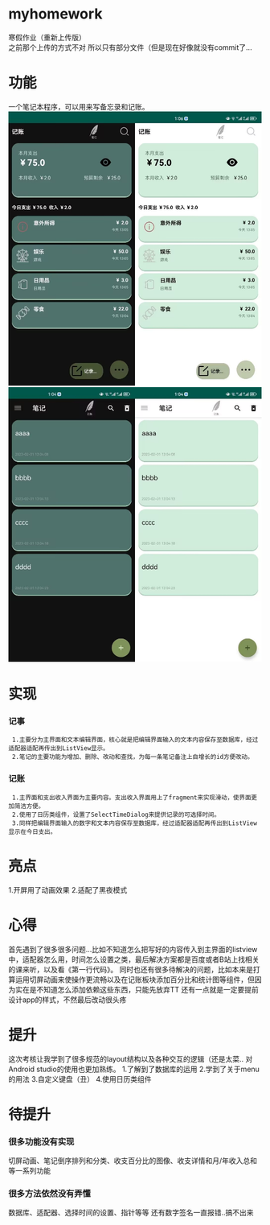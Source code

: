 # myhomework
寒假作业（重新上传版）                                                                                                                                                   
之前那个上传的方式不对 所以只有部分文件（但是现在好像就没有commit了...
# 功能
   一个笔记本程序，可以用来写备忘录和记账。
   ![image](https://github.com/Starry-9t/Note./blob/main/picture/0D46FF0A6DDE0B6481C478BE92D962B6.jpg)
   ![image](https://github.com/Starry-9t/Note./blob/main/picture/43941EE573D43F5DE319A5114D791346.jpg)

# 实现
###   记事
     1.主要分为主界面和文本编辑界面，核心就是把编辑界面输入的文本内容保存至数据库，经过适配器适配再传出到ListView显示。
     2.笔记的主要功能为增加、删除、改动和查找，为每一条笔记备注上自增长的id方便改动。
###   记账
     1.主界面和支出收入界面为主要内容。支出收入界面用上了fragment来实现滑动，使界面更加简洁方便。
     2.使用了日历类组件，设置了SelectTimeDialog来提供记录的可选择时间。
     3.同样把编辑界面输入的数字和文本内容保存至数据库，经过适配器适配再传出到ListView显示在今日支出。
# 亮点
  1.开屏用了动画效果
  2.适配了黑夜模式

# 心得
  首先遇到了很多很多问题...比如不知道怎么把写好的内容传入到主界面的listview中，适配器怎么用，时间怎么设置之类，最后解决方案都是百度或者B站上找相关的课来听，以及看《第一行代码》。
  同时也还有很多待解决的问题，比如本来是打算运用切屏动画来使操作更流畅以及在记账板块添加百分比和统计图等组件，但因为实在是不知道怎么添加依赖这些东西，只能先放弃TT
  还有一点就是一定要提前设计app的样式，不然最后改动很头疼
#  提升
  这次考核让我学到了很多规范的layout结构以及各种交互的逻辑（还是太菜.. 对Android studio的使用也更加熟练。
  1.了解到了数据库的运用
  2.学到了关于menu的用法
  3.自定义键盘（丑）
  4.使用日历类组件
 
# 待提升
###   很多功能没有实现
   切屏动画、笔记倒序排列和分类、收支百分比的图像、收支详情和月/年收入总和等一系列功能
###   很多方法依然没有弄懂
   数据库、适配器、选择时间的设置、指针等等
   还有数字签名一直报错..搞不出来
 
